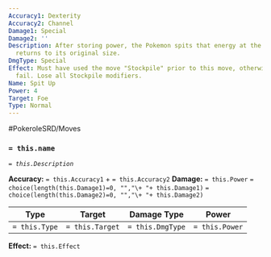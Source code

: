 ```yaml
---
Accuracy1: Dexterity
Accuracy2: Channel
Damage1: Special
Damage2: ''
Description: After storing power, the Pokemon spits that energy at the foe. The user
  returns to its original size.
DmgType: Special
Effect: Must have used the move "Stockpile" prior to this move, otherwise it will
  fail. Lose all Stockpile modifiers.
Name: Spit Up
Power: 4
Target: Foe
Type: Normal
---
```


#PokeroleSRD/Moves

### `= this.name` 
*`= this.Description`*

**Accuracy:** `= this.Accuracy1` + `= this.Accuracy2`
**Damage:** `= this.Power` `= choice(length(this.Damage1)=0, "","\+ "+ this.Damage1)` `= choice(length(this.Damage2)=0, "","\+ "+ this.Damage2)`

| Type          | Target          | Damage Type          | Power          |
| ------------- | --------------- | ---------------- | -------------- |
| `= this.Type` | `= this.Target` | `= this.DmgType` | `= this.Power` | 

**Effect:** `= this.Effect`
